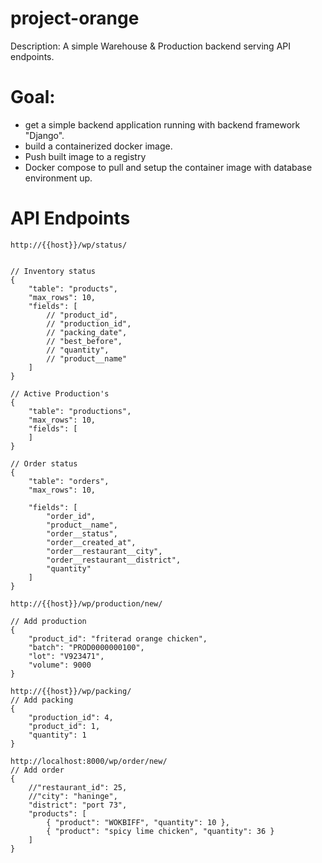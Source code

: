 # project-orange

Description:
A simple Warehouse & Production backend serving API endpoints.

# Goal:
- get a simple backend application running with backend framework "Django".
- build a containerized docker image.
- Push built image to a registry
- Docker compose to pull and setup the container image with database environment up.


# API Endpoints

```
http://{{host}}/wp/status/


// Inventory status
{
    "table": "products",
    "max_rows": 10,
    "fields": [
        // "product_id",
        // "production_id",
        // "packing_date",
        // "best_before",
        // "quantity",
        // "product__name"
    ]
}

// Active Production's
{
    "table": "productions",
    "max_rows": 10,
    "fields": [
    ]
}

// Order status
{
    "table": "orders",
    "max_rows": 10,
    
    "fields": [
        "order_id",
        "product__name",
        "order__status",
        "order__created_at",
        "order__restaurant__city",
        "order__restaurant__district",
        "quantity"
    ]
}
```

```
http://{{host}}/wp/production/new/

// Add production
{
    "product_id": "friterad orange chicken",
    "batch": "PROD0000000100",
    "lot": "V923471",
    "volume": 9000
}

```

```
http://{{host}}/wp/packing/
// Add packing
{
    "production_id": 4,
    "product_id": 1,
    "quantity": 1
}
```

```
http://localhost:8000/wp/order/new/
// Add order
{
    //"restaurant_id": 25,
    //"city": "haninge",
    "district": "port 73",
    "products": [
        { "product": "WOKBIFF", "quantity": 10 },
        { "product": "spicy lime chicken", "quantity": 36 }
    ]
}
```